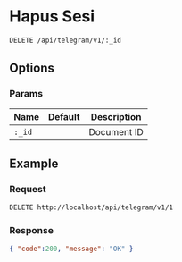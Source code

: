 # Hapus Sesi

<!--
@category Sesi
-->

```bash
DELETE /api/telegram/v1/:_id
```

## Options

### Params

Name | Default | Description
--- | --- | ---
`:_id` |  | Document ID

## Example

### Request

```bash
DELETE http://localhost/api/telegram/v1/1
```

### Response

```json
{ "code":200, "message": "OK" }
```